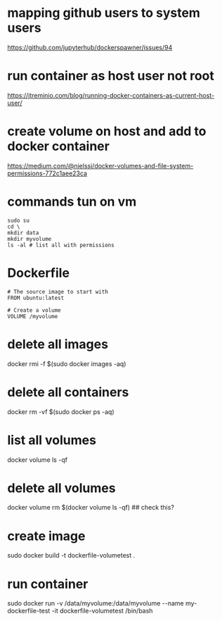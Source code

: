 
# mapping github users to system users
https://github.com/jupyterhub/dockerspawner/issues/94

# run container as host user not root
https://jtreminio.com/blog/running-docker-containers-as-current-host-user/

# create volume on host and add to docker container
https://medium.com/@nielssj/docker-volumes-and-file-system-permissions-772c1aee23ca

# commands tun on vm

    sudo su
    cd \
    mkdir data
    mkdir myvolume
    ls -al # list all with permissions
    
# Dockerfile

    # The source image to start with
    FROM ubuntu:latest

    # Create a volume
    VOLUME /myvolume
   
# delete all images

docker rmi -f $(sudo docker images -aq)

# delete all containers

docker rm -vf $(sudo docker ps -aq)

# list all volumes

docker volume ls -qf

# delete all volumes

docker volume rm $(docker volume ls -qf) ## check this?

# create image

sudo docker build -t dockerfile-volumetest .

# run container

sudo docker run -v /data/myvolume:/data/myvolume --name my-dockerfile-test -it dockerfile-volumetest /bin/bash


